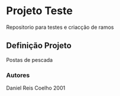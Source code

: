 # Projeto Teste

Repositorio para testes e criacção de ramos 

## Definição Projeto

Postas de pescada

### Autores

Daniel Reis Coelho 2001

